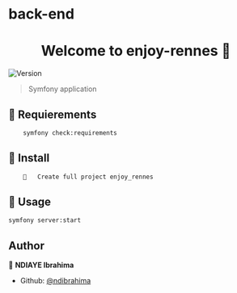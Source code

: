 # back-end
<h1 align="center">Welcome to enjoy-rennes 👋</h1>
<p>
  <img alt="Version" src="https://img.shields.io/badge/version-0.1.0-blue.svg?cacheSeconds=2592000" />
</p>

> Symfony application

## 💾 Requierements
```sh
    symfony check:requirements
```

## 💾 Install

```sh
    	Create full project enjoy_rennes
```

## 🔨 Usage

```sh
symfony server:start 
```

## Author

👤 **NDIAYE Ibrahima**

* Github: [@ndibrahima](https://github.com/ndibrahima)


